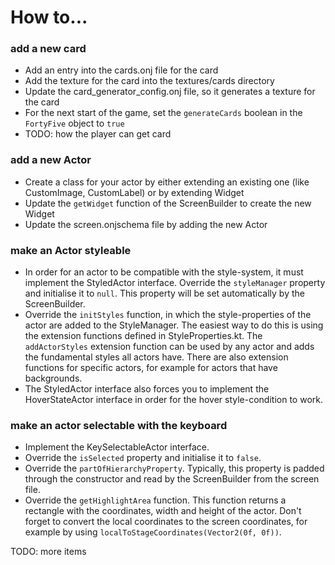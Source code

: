 
# How to...

### add a new card

- Add an entry into the cards.onj file for the card
- Add the texture for the card into the textures/cards directory
- Update the card_generator_config.onj file, so it generates a texture
  for the card
- For the next start of the game, set the `generateCards` boolean in
  the `FortyFive` object to `true`
- TODO: how the player can get card

### add a new Actor

- Create a class for your actor by either extending an existing one
  (like CustomImage, CustomLabel) or by extending Widget
- Update the `getWidget` function of the ScreenBuilder to create the
  new Widget
- Update the screen.onjschema file by adding the new Actor

### make an Actor styleable

- In order for an actor to be compatible with the style-system, it must
  implement the StyledActor interface. Override the `styleManager` property
  and initialise it to `null`. This property will be set automatically by the
  ScreenBuilder.
- Override the `initStyles` function, in which the style-properties of the
  actor are added to the StyleManager. The easiest way to do this is using
  the extension functions defined in StyleProperties.kt. The
  `addActorStyles` extension function can be used by any actor and adds the
  fundamental styles all actors have. There are also extension functions for
  specific actors, for example for actors that have backgrounds.
- The StyledActor interface also forces you to implement the HoverStateActor
  interface in order for the hover style-condition to work.

### make an actor selectable with the keyboard

- Implement the KeySelectableActor interface.
- Override the `isSelected` property and initialise it to `false`.
- Override the `partOfHierarchyProperty`. Typically, this property is padded 
  through the constructor and read by the ScreenBuilder from the screen file.
- Override the `getHighlightArea` function. This function returns a rectangle
  with the coordinates, width and height of the actor. Don't forget to
  convert the local coordinates to the screen coordinates, for example by using
  `localToStageCoordinates(Vector2(0f, 0f))`.

TODO: more items
